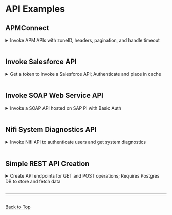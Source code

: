 # API Examples

<!-- -------------------------------------------------------- -->

## APMConnect
<details><summary>Invoke APM APIs with zoneID, headers, pagination, and handle timeout</summary>

<br/>
No content at this time.

</details>
<br/>

<!-- -------------------------------------------------------- -->

## Invoke Salesforce API
<details><summary>Get a token to invoke a Salesforce API; Authenticate and place in cache</summary>

#### Key Attributes
* EvaluateSONPath: Use JSONPath expressions to get data from JSON objects.
* InvokeHTTP: Processor is used to invoke external API’s
* ReplaceText: Replace the content of a flowfile.
* PutDistributedMapCache: Put a key/value pair in a DistributedMapCache
* FetchDistributedMapCache: Get a value from cache based on key.

#### Developer Notes
* Use this template as a starting point for understanding how to authenticate with Salesforce, then invoke Salesforce API’s for various objects using JSON requests.

</details>
<br/>

<!-- -------------------------------------------------------- -->

## Invoke SOAP Web Service API 
<details><summary>Invoke a SOAP API hosted on SAP PI with Basic Auth</summary>

#### Key Attributes
* `HTTPHandleRequest` / `HttpHandleResponse`: creates a Jetty server that listens on a port and receives/response to client requests
* `InvokeHTTP`: invoke external API’s
* `TransformXML`: transform XML using XSLT

#### Developer Notes
* Use this template as a starting point for understanding how to invoke external webservice API’s, in this particular case a SOAP WSDL webservice.

</details>
<br/>

<!-- -------------------------------------------------------- -->

## Nifi System Diagnostics API
<details><summary>Invoke Nifi API to authenticate users and get system diagnostics</summary>

#### Key Attributes
- `GenerateFlowFile`: generates flowfile with the username and password to be passed as data for the access token API
- `InvokeHTTP`: used to fetch access token and invoke system diagnostics API
- `ExtractText`: creates access_token flowfile attribute
- `EvaluateJsonPath`: extracts specified values from the JSON response based on the
path
- `ReplaceText`: replaces the flowfile content with text created from extracted values
- `PutFile`: adds incoming flowfile as file in the specified folder path

#### Controller Services Used
- `StandardSSLContextService`: helps to communicate with secure API endpoint(HTTPS)

#### Developer Notes
- `StandardSSLContextService` controller service requires Truststore filepath and password for InvokeHTTP to be able to communicate with the secure API endpoint
- `PutFile` requires absolute folder path

</details>
</br>

<!-- -------------------------------------------------------- -->

## Simple REST API Creation
<details><summary>Create API endpoints for  GET and POST operations; Requires Postgres DB to store and fetch data </summary>

#### Key Attributes
* `HandleHttpRequest`: creates API endpoint by specifying the port and path to be listening to. Behaves as GET or POST based on the value set.
* `HandleHttpResponse`: sends API response along with the specified status code 
* `PutSQL` / `ExecuteSQL`: executes the SQL command on the specified (postgres)
database. PutSQL inputs the record passed as data for the POST call into “data” table.
ExecuteSQL runs the select query for the GET call to fetch the details from “data” table. 
* `ConvertJSONToSQL`: converts flat JSON into corresponding SQL statement using the
details of “data” table

#### Controller Services Used
* `StandardHttpContextMap`: allows to store & retrieve HTTP requests & responses
* `DBCPConnectionPool`: connects to the specified postgres database

#### Developer Notes
* The template requires Postgres DB with following requirements: 
	* DB Name: postgres
	* User: postgres
	* Password: postgres
	* Table Name: data
 
	 ```
	{
		“column name” : “type”
		id : character varying,
		city : character varying,
		maxtemp : character varying,
		mintemp : integer,
		degree : character varying
	}
    ```
* Database Driver Location: Postgresq JDBC Driver jar location (download from https://jdbc.postgresql.org/download.html)
* Carefully check that database configuration details are updated across the **entire** flow when configuring a new database connection.
* The Post API requires JSON data in the format Example:
	```
	{
		"id": "222", 
		"city": "Pune", 
		"maxtemp": 34, 
		"mintemp": 28, 
		"degree": "C"
	}
	```

</details>
<br/>

<!-- -------------------------------------------------------- -->

<hr/>
<br/>
<a href="#top">Back to Top</a>

